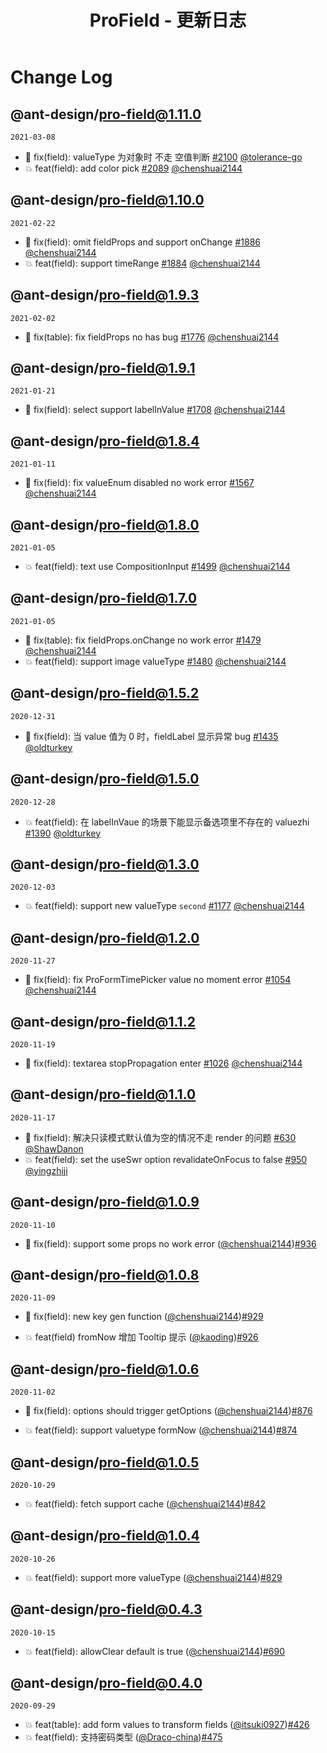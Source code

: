 ﻿---
title: ProField - 更新日志
nav:
  title: 更新日志
  path: /changelog
group:
  path: /
---

# Change Log

## @ant-design/pro-field@1.11.0

`2021-03-08`

- 🐛 fix(field): valueType 为对象时 不走 空值判断 [#2100](https://github.com/ant-design/pro-components/pull/2100) [@tolerance-go](https://github.com/tolerance-go)
- 💥 feat(field): add color pick [#2089](https://github.com/ant-design/pro-components/pull/2089) [@chenshuai2144](https://github.com/chenshuai2144)

## @ant-design/pro-field@1.10.0

`2021-02-22`

- 🐛 fix(field): omit fieldProps and support onChange [#1886](https://github.com/ant-design/pro-components/pull/1886) [@chenshuai2144](https://github.com/chenshuai2144)
- 💥 feat(field): support timeRange [#1884](https://github.com/ant-design/pro-components/pull/1884) [@chenshuai2144](https://github.com/chenshuai2144)

## @ant-design/pro-field@1.9.3

`2021-02-02`

- 🐛 fix(table): fix fieldProps no has bug [#1776](https://github.com/ant-design/pro-components/pull/1776) [@chenshuai2144](https://github.com/chenshuai2144)

## @ant-design/pro-field@1.9.1

`2021-01-21`

- 🐛 fix(field): select support labelInValue [#1708](https://github.com/ant-design/pro-components/pull/1708) [@chenshuai2144](https://github.com/chenshuai2144)

## @ant-design/pro-field@1.8.4

`2021-01-11`

- 🐛 fix(field): fix valueEnum disabled no work error [#1567](https://github.com/ant-design/pro-components/pull/1567) [@chenshuai2144](https://github.com/chenshuai2144)

## @ant-design/pro-field@1.8.0

`2021-01-05`

- 💥 feat(field): text use CompositionInput [#1499](https://github.com/ant-design/pro-components/pull/1499) [@chenshuai2144](https://github.com/chenshuai2144)

## @ant-design/pro-field@1.7.0

`2021-01-05`

- 🐛 fix(table): fix fieldProps.onChange no work error [#1479](https://github.com/ant-design/pro-components/pull/1479) [@chenshuai2144](https://github.com/chenshuai2144)
- 💥 feat(field): support image valueType [#1480](https://github.com/ant-design/pro-components/pull/1480) [@chenshuai2144](https://github.com/chenshuai2144)

## @ant-design/pro-field@1.5.2

`2020-12-31`

- 🐛 fix(field): 当 value 值为 0 时，fieldLabel 显示异常 bug [#1435](https://github.com/ant-design/pro-components/pull/1435) [@oldturkey](https://github.com/oldturkey)

## @ant-design/pro-field@1.5.0

`2020-12-28`

- 💥 feat(field): 在 labelInVaue 的场景下能显示备选项里不存在的 valuezhi [#1390](https://github.com/ant-design/pro-components/pull/1390) [@oldturkey](https://github.com/oldturkey)

## @ant-design/pro-field@1.3.0

`2020-12-03`

- 💥 feat(field): support new valueType `second` [#1177](https://github.com/ant-design/pro-components/pull/1177) [@chenshuai2144](https://github.com/chenshuai2144)

## @ant-design/pro-field@1.2.0

`2020-11-27`

- 🐛 fix(field): fix ProFormTimePicker value no moment error [#1054](https://github.com/ant-design/pro-components/pull/1054) [@chenshuai2144](https://github.com/chenshuai2144)

## @ant-design/pro-field@1.1.2

`2020-11-19`

- 🐛 fix(field): textarea stopPropagation enter [#1026](https://github.com/ant-design/pro-components/pull/1026) [@chenshuai2144](https://github.com/chenshuai2144)

## @ant-design/pro-field@1.1.0

`2020-11-17`

- 🐛 fix(field): 解决只读模式默认值为空的情况不走 render 的问题 [#630](https://github.com/ant-design/pro-components/pull/630) [@ShawDanon](https://github.com/ShawDanon)
- 💥 feat(field): set the useSwr option revalidateOnFocus to false [#950](https://github.com/ant-design/pro-components/pull/950) [@yingzhiji](https://github.com/yingzhiji)

## @ant-design/pro-field@1.0.9

`2020-11-10`

- 🐛 fix(field): support some props no work error ([@chenshuai2144](https://github.com/chenshuai2144))[#936](https://github.com/ant-design/pro-components/pull/936)

## @ant-design/pro-field@1.0.8

`2020-11-09`

- 🐛 fix(field): new key gen function ([@chenshuai2144](https://github.com/chenshuai2144))[#929](https://github.com/ant-design/pro-components/pull/929)

- 💥 feat(field) fromNow 增加 Tooltip 提示 ([@kaoding](https://github.com/kaoding))[#926](https://github.com/ant-design/pro-components/pull/926)

## @ant-design/pro-field@1.0.6

`2020-11-02`

- 🐛 fix(field): options should trigger getOptions ([@chenshuai2144](https://github.com/chenshuai2144))[#876](https://github.com/ant-design/pro-components/pull/876)

- 💥 feat(field): support valuetype formNow ([@chenshuai2144](https://github.com/chenshuai2144))[#874](https://github.com/ant-design/pro-components/pull/874)

## @ant-design/pro-field@1.0.5

`2020-10-29`

- 💥 feat(field): fetch support cache ([@chenshuai2144](https://github.com/chenshuai2144))[#842](https://github.com/ant-design/pro-components/pull/842)

## @ant-design/pro-field@1.0.4

`2020-10-26`

- 💥 feat(field): support more valueType ([@chenshuai2144](https://github.com/chenshuai2144))[#829](https://github.com/ant-design/pro-components/pull/829)

## @ant-design/pro-field@0.4.3

`2020-10-15`

- 💥 feat(field): allowClear default is true ([@chenshuai2144](https://github.com/chenshuai2144))[#690](https://github.com/ant-design/pro-components/pull/690)

## @ant-design/pro-field@0.4.0

`2020-09-29`

- 💥 feat(table): add form values to transform fields ([@itsuki0927](https://github.com/itsuki0927))[#426](https://github.com/ant-design/pro-components/pull/426)
- 💥 feat(field): 支持密码类型 ([@Draco-china](https://github.com/Draco-china))[#475](https://github.com/ant-design/pro-components/pull/475)
